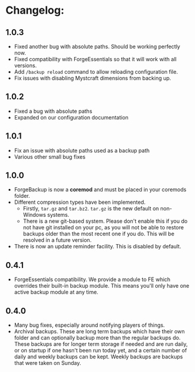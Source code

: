 # Changelog: #

## 1.0.3 ##

* Fixed another bug with absolute paths. Should be working perfectly now.
* Fixed compatibility with ForgeEssentials so that it will work with all versions.
* Add `/backup reload` command to allow reloading configuration file.
* Fix issues with disabling Mystcraft dimensions from backing up.

## 1.0.2 ##

* Fixed a bug with absolute paths
* Expanded on our configuration documentation

## 1.0.1 ##

* Fix an issue with absolute paths used as a backup path
* Various other small bug fixes

## 1.0.0 ##

* ForgeBackup is now a **coremod** and must be placed in your coremods folder.
* Different compression types have been implemented.
  * Firstly, `tar.gz` and `tar.bz2`. `tar.gz` is the new default on non-Windows systems.
  * There is a new git-based system. Please don't enable this if you do not have git installed on your pc, as you will not be able to restore backups older than the most recent one if you do. This will be resolved in a future version.
* There is now an update reminder facility. This is disabled by default.

## 0.4.1 ##

* ForgeEssentials compatibility. We provide a module to FE which overrides their built-in backup module. This means you'll only have one active backup module at any time.

## 0.4.0 ##

* Many bug fixes, especially around notifying players of things.
* Archival backups. These are long term backups which have their own folder and can optionally backup more than the regular backups do. These backups are for longer term storage if needed and are run daily, or on startup if one hasn't been run today yet, and a certain number of daily and weekly backups can be kept. Weekly backups are backups that were taken on Sunday.


<!--
vim: filetype=markdown
-->
